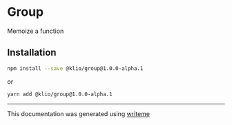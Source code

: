 # Group

Memoize a function

## Installation

```bash
npm install --save @klio/group@1.0.0-alpha.1
```
or
```bash
yarn add @klio/group@1.0.0-alpha.1
```

---
This documentation was generated using [writeme](https://www.npmjs.com/package/@writeme/core)

